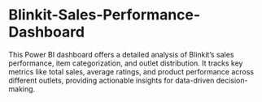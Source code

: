 # Blinkit-Sales-Performance-Dashboard
This Power BI dashboard offers a detailed analysis of Blinkit’s sales performance, item categorization, and outlet distribution. It tracks key metrics like total sales, average ratings, and product performance across different outlets, providing actionable insights for data-driven decision-making.
